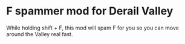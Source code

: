 ﻿# F spammer mod for Derail Valley

While holding shift + F, this mod will spam F for you so you can move around the Valley real fast.
